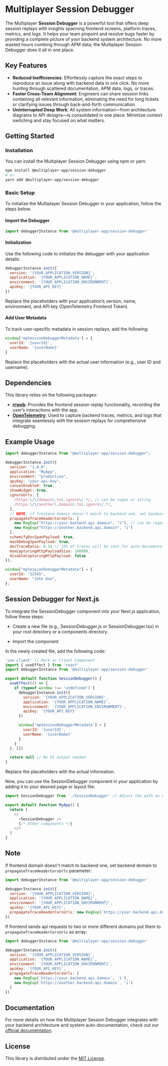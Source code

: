 # Multiplayer Session Debugger

The Multiplayer **Session Debugger** is a powerful tool that offers deep session replays with insights spanning frontend screens, platform traces, metrics, and logs. It helps your team pinpoint and resolve bugs faster by providing a complete picture of your backend system architecture. No more wasted hours combing through APM data; the Multiplayer Session Debugger does it all in one place.

## Key Features

- **Reduced Inefficiencies**: Effortlessly capture the exact steps to reproduce an issue along with backend data in one click. No more hunting through scattered documentation, APM data, logs, or traces.
- **Faster Cross-Team Alignment**: Engineers can share session links containing all relevant information, eliminating the need for long tickets or clarifying issues through back-and-forth communication.
- **Uninterrupted Deep Work**: All system information—from architecture diagrams to API designs—is consolidated in one place. Minimize context switching and stay focused on what matters.

## Getting Started

### Installation

You can install the Multiplayer Session Debugger using npm or yarn:

```bash
npm install @multiplayer-app/session-debugger
# or
yarn add @multiplayer-app/session-debugger
```

### Basic Setup

To initialize the Multiplayer Session Debugger in your application, follow the steps below.

#### Import the Debugger

```javascript
import debuggerInstance from '@multiplayer-app/session-debugger'
```

#### Initialization

Use the following code to initialize the debugger with your application details:

```javascript
debuggerInstance.init({
  version: '{YOUR_APPLICATION_VERSION}',
  application: '{YOUR_APPLICATION_NAME}',
  environment: '{YOUR_APPLICATION_ENVIRONMENT}',
  apiKey: '{YOUR_API_KEY}'
})
```

Replace the placeholders with your application’s version, name, environment, and API key (OpenTelemetry Frontend Token).

#### Add User Metadata

To track user-specific metadata in session replays, add the following:

```javascript
window['mpSessionDebuggerMetadata'] = {
  userId: '{userId}',
  userName: '{userName}'
}
```

Replace the placeholders with the actual user information (e.g., user ID and username).

## Dependencies

This library relies on the following packages:

- **[rrweb](https://github.com/rrweb-io/rrweb)**: Provides the frontend session replay functionality, recording the user’s interactions with the app.
- **[OpenTelemetry](https://opentelemetry.io/)**: Used to capture backend traces, metrics, and logs that integrate seamlessly with the session replays for comprehensive debugging.

## Example Usage

```javascript
import debuggerInstance from "@multiplayer-app/session-debugger";

debuggerInstance.init({
  version: "1.0.0",
  application: "MyApp",
  environment: "production",
  apiKey: "your-api-key",
  canvasEnabled: true,
  showWidget: true,
  ignoreUrls: [
    /https:\/\/domain\.to\.ignore\/.*/, // can be regex or string
    /https:\/\/another\.domain\.to\.ignore\/.*/,
  ],
  // NOTE: if frontend domain doesn't match to backend one, set backend domain to `propagateTraceHeaderCorsUrls` parameter
  propagateTraceHeaderCorsUrls: [
    new RegExp("https://your.backend.api.domain", "i"), // can be regex or string
    new RegExp("https://another.backend.api.domain", "i")
  ],
  schemifyDocSpanPayload: true,
  maskDebugSpanPayload: true,
  docTraceRatio: 0.15 // 15% of traces will be sent for auto-documentation
  maxCapturingHttpPayloadSize: 100000,
  disableCapturingHttpPayload: false
});

window["mpSessionDebuggerMetadata"] = {
  userId: "12345",
  userName: "John Doe",
};
```

## Session Debugger for Next.js

To integrate the SessionDebugger component into your Next.js application, follow these steps:

- Create a new file (e.g., SessionDebugger.js or SessionDebugger.tsx) in your root directory or a components directory.

- Import the component

In the newly created file, add the following code:

```javascript
'use client' // Mark as Client Component
import { useEffect } from 'react'
import debuggerInstance from '@multiplayer-app/session-debugger'

export default function SessionDebugger() {
  useEffect(() => {
    if (typeof window !== 'undefined') {
      debuggerInstance.init({
        version: '{YOUR_APPLICATION_VERSION}',
        application: '{YOUR_APPLICATION_NAME}',
        environment: '{YOUR_APPLICATION_ENVIRONMENT}',
        apiKey: '{YOUR_API_KEY}'
      })

      window['mpSessionDebuggerMetadata'] = {
        userId: '{userId}',
        userName: '{userName}'
      }
    }
  }, [])

  return null // No UI output needed
}
```

Replace the placeholders with the actual information.

Now, you can use the SessionDebugger component in your application by adding it to your desired page or layout file:

```javascript
import SessionDebugger from './SessionDebugger' // Adjust the path as necessary

export default function MyApp() {
  return (
    <>
      <SessionDebugger />
      {/* Other components */}
    </>
  )
}
```

## Note

If frontend domain doesn't match to backend one, set backend domain to `propagateTraceHeaderCorsUrls` parameter:

```javascript
import debuggerInstance from '@multiplayer-app/session-debugger'

debuggerInstance.init({
  version: '{YOUR_APPLICATION_VERSION}',
  application: '{YOUR_APPLICATION_NAME}',
  environment: '{YOUR_APPLICATION_ENVIRONMENT}',
  apiKey: '{YOUR_API_KEY}',
  propagateTraceHeaderCorsUrls: new RegExp(`https://your.backend.api.domain`, 'i')
})
```

If frontend sends api requests to two or more different domains put them to `propagateTraceHeaderCorsUrls` as array:

```javascript
import debuggerInstance from '@multiplayer-app/session-debugger'

debuggerInstance.init({
  version: '{YOUR_APPLICATION_VERSION}',
  application: '{YOUR_APPLICATION_NAME}',
  environment: '{YOUR_APPLICATION_ENVIRONMENT}',
  apiKey: '{YOUR_API_KEY}',
  propagateTraceHeaderCorsUrls: [
    new RegExp(`https://your.backend.api.domain`, 'i'),
    new RegExp(`https://another.backend.api.domain`, 'i')
  ]
})
```

## Documentation

For more details on how the Multiplayer Session Debugger integrates with your backend architecture and system auto-documentation, check out our [official documentation](https://www.multiplayer.app/docs/features/system-auto-documentation/).

## License

This library is distributed under the [MIT License](LICENSE).
